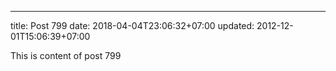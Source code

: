 ---
title: Post 799
date: 2018-04-04T23:06:32+07:00
updated: 2012-12-01T15:06:39+07:00

This is content of post 799